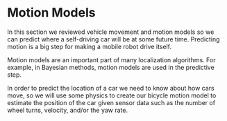 # Motion Models

In this section we reviewed vehicle movement and motion models so we can predict where a self-driving car will be at some future time. Predicting motion is a big step for making a mobile robot drive itself.

Motion models are an important part of many localization algorithms. For example, in Bayesian methods, motion models are used in the predictive step.

In order to predict the location of a car we need to know about how cars move, so we will use some physics to create our bicycle motion model to estimate the position of the car given sensor data such as the number of wheel turns, velocity, and/or the yaw rate.
